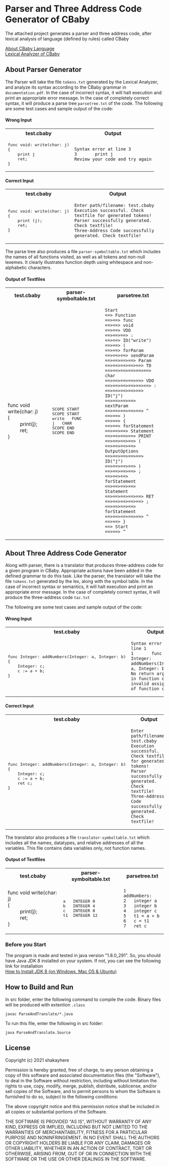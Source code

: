 # Parser and Three Address Code Generator of CBaby

The attached project generates a parser and three address code, after lexical analysis of language (defined by rules) called CBaby

[About CBaby Language](https://github.com/shakayhere/lexical-analyzer-of-cbaby#about-cbaby-language)
<br />
[Lexical Analyzer of CBaby](https://github.com/shakayhere/lexical-analyzer-of-cbaby)

## About Parser Generator
The Parser will take the file `tokens.txt` generated by the Lexical Analyzer, and analyze its syntax according to the
CBaby grammar in `documentation.pdf`. In the case of incorrect syntax, it will halt execution and print an
appropriate error message. In the case of completely correct syntax, it will produce a parse tree `parsetree.txt` of the
code.
The following are some test cases and sample output of the code:

#### Wrong Input
<table>
<tr>
<th>test.cbaby</th>
<th>Output</th>
</tr>
<tr>
<td>
<pre>
func void: write(char: j)
{
	print j
	ret;
}
</pre>
</td>
<td>

```
Syntax error at line 3
3       print j
Review your code and try again
```

</td>
</tr>
</table>

#### Correct Input

<table>
<tr>
<th>test.cbaby</th>
<th>Output</th>
</tr>
<tr>
<td>
<pre>
func void: write(char: j)
{
	print (j);
	ret;
}
</pre>
</td>
<td>

```
Enter path/filename: test.cbaby
Execution successful. Check textfile for generated tokens!
Parser successfully generated. Check textfile!
Three-Address Code successfully generated. Check textfile!
```

</td>
</tr>
</table>

The parse tree also produces a file `parser-symboltable.txt` which includes the names of all functions visited, as well as all tokens and non-null lexemes. It clearly illustrates function depth using whitespace and non-alphabetic
characters.

#### Output of Textfiles
<table>
<tr>
<th>test.cbaby</th>
<th>parser-symboltable.txt</th>
<th>parsetree.txt</th>
</tr>
<tr>
<td>
func void write(char: j)<br />
{<br />
&nbsp;&nbsp;&nbsp;&nbsp;&nbsp;&nbsp;&nbsp;&nbsp;	print(j);<br />
  &nbsp;&nbsp;&nbsp;&nbsp;&nbsp;&nbsp;&nbsp;&nbsp;	ret;<br />
}<br />
</td>
<td>
<pre>
SCOPE START
SCOPE START
write	FUNC
j	CHAR
SCOPE END
SCOPE END
</pre>
</td>
<td>

```
Start
==> Function
==>==> func
==>==> void
==>==> VDO
==>==>==> :
==>==> ID("write")
==>==> (
==>==> forParam
==>==>==> sendParam
==>==>==>==> Param
==>==>==>==>==> TD
==>==>==>==>==>==> char
==>==>==>==>==> VDO
==>==>==>==>==>==> :
==>==>==>==>==> ID("j")
==>==>==>==> nextParam
==>==>==>==>==> ^
==>==> )
==>==> {
==>==> forStatement
==>==>==> Statement
==>==>==>==> PRINT
==>==>==>==> (
==>==>==>==> OutputOptions
==>==>==>==>==> ID("j")
==>==>==>==> )
==>==>==>==> ;
==>==>==> forStatement
==>==>==>==> Statement
==>==>==>==>==> RET
==>==>==>==>==> ;
==>==>==>==> forStatement
==>==>==>==>==> ^
==>==> }
==> Start
==>==> ^
```

</td>
</tr>
</table>

## About Three Address Code Generator
Along with parser, there is a translator that produces three-address code for a given program in CBaby.
Appropriate actions have been added in the defined grammar to do this task. Like the parser, the translator will take the file `tokens.txt` generated by the lex, along with the
symbol table. In the case of incorrect syntax or semantics, it will halt execution and print an appropriate error message. In the case of completely correct syntax, it will produce the three-address code `tac.txt`

The following are some test cases and sample output of the code:

#### Wrong Input
<table>
<tr>
<th>test.cbaby</th>
<th>Output</th>
</tr>
<tr>
<td>
<pre>
func Integer: addNumbers(Integer: a, Integer: b)
{
	Integer: c;
	c := a + b;
}
</pre>
</td>
<td>

```
Syntax error at line 1
1       func Integer: addNumbers(Integer: a, Integer: b)
No return argument in function or invalid assignment of function call
```

</td>
</tr>
</table>

#### Correct Input

<table>
<tr>
<th>test.cbaby</th>
<th>Output</th>
</tr>
<tr>
<td>
<pre>
func Integer: addNumbers(Integer: a, Integer: b)
{
	Integer: c;
	c := a + b;
	ret c;
}
</pre>
</td>
<td>

```
Enter path/filename: test.cbaby
Execution successful. Check textfile for generated tokens!
Parser successfully generated. Check textfile!
Three-Address Code successfully generated. Check textfile!
```

</td>
</tr>
</table>

The translator also produces a file `translator-symboltable.txt` which includes all the names, datatypes, and relative addresses of all the
variables. This file contains data variables only, not function names.

#### Output of Textfiles
<table>
<tr>
<th>test.cbaby</th>
<th>parser-symboltable.txt</th>
<th>parsetree.txt</th>
</tr>
<tr>
<td>
func void write(char: j)<br />
{<br />
&nbsp;&nbsp;&nbsp;&nbsp;&nbsp;&nbsp;&nbsp;&nbsp;	print(j);<br />
  &nbsp;&nbsp;&nbsp;&nbsp;&nbsp;&nbsp;&nbsp;&nbsp;	ret;<br />
}<br />
</td>
<td>
<pre>
a	INTEGER	0
b	INTEGER	4
c	INTEGER	8
t1	INTEGER	12
</pre>
</td>
<td>

```
1	addNumbers:
2	integer a
3	integer b
4	integer c
5	t1 = a + b
6	c = t1
7	ret c
```

</td>
</tr>
</table>

### Before you Start
The program is made and tested in java version "1.8.0_291". So, you should have Java JDK 8 installed on your system. If not, you can see the following link for installation
<br />
[How to Install JDK 8 (on Windows, Mac OS & Ubuntu)](http://cnaiman.com/COMP170/Orientation/How%20to%20Install%20JDK%208%20%28on%20Windows%2C%20Mac%20OS%2C%20Ubuntu%29%20and%20Get%20Started%20with%20Java%20Programming.html "How to Install JDK 8")


## How to Build and Run
In src folder, enter the following command to compile the code. Binary files will be produced with extention `.class`
```
javac ParseAndTranslate/*.java
```

To run this file, enter the following in src folder:
```
java ParseAndTranslate.Source
```

## License
Copyright (c) 2021 shakayhere

Permission is hereby granted, free of charge, to any person obtaining a copy
of this software and associated documentation files (the "Software"), to deal
in the Software without restriction, including without limitation the rights
to use, copy, modify, merge, publish, distribute, sublicense, and/or sell
copies of the Software, and to permit persons to whom the Software is
furnished to do so, subject to the following conditions:

The above copyright notice and this permission notice shall be included in all
copies or substantial portions of the Software.

THE SOFTWARE IS PROVIDED "AS IS", WITHOUT WARRANTY OF ANY KIND, EXPRESS OR
IMPLIED, INCLUDING BUT NOT LIMITED TO THE WARRANTIES OF MERCHANTABILITY,
FITNESS FOR A PARTICULAR PURPOSE AND NONINFRINGEMENT. IN NO EVENT SHALL THE
AUTHORS OR COPYRIGHT HOLDERS BE LIABLE FOR ANY CLAIM, DAMAGES OR OTHER
LIABILITY, WHETHER IN AN ACTION OF CONTRACT, TORT OR OTHERWISE, ARISING FROM,
OUT OF OR IN CONNECTION WITH THE SOFTWARE OR THE USE OR OTHER DEALINGS IN THE
SOFTWARE.
